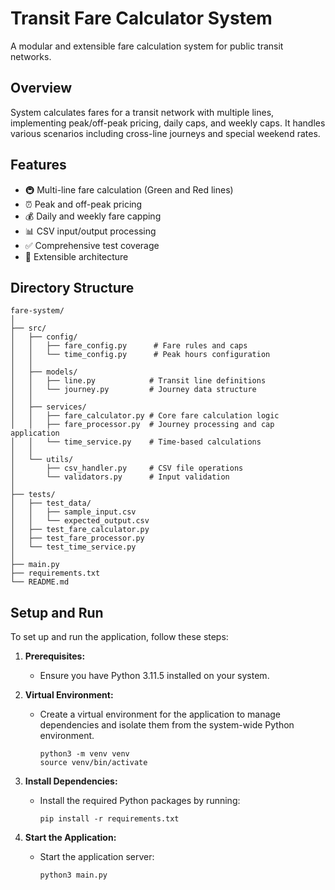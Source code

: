 # Transit Fare Calculator System
A modular and extensible fare calculation system for public transit networks.

## Overview
System calculates fares for a transit network with multiple lines, implementing peak/off-peak pricing, daily caps, and weekly caps. It handles various scenarios including cross-line journeys and special weekend rates.

## Features
- 🚇 Multi-line fare calculation (Green and Red lines)
- ⏰ Peak and off-peak pricing
- 💰 Daily and weekly fare capping
- 📊 CSV input/output processing
- ✅ Comprehensive test coverage
- 🔄 Extensible architecture

## Directory Structure
```plaintext
fare-system/
│
├── src/
│   ├── config/
│   │   ├── fare_config.py      # Fare rules and caps
│   │   └── time_config.py      # Peak hours configuration
│   │
│   ├── models/
│   │   ├── line.py            # Transit line definitions
│   │   └── journey.py         # Journey data structure
│   │
│   ├── services/
│   │   ├── fare_calculator.py # Core fare calculation logic
│   │   ├── fare_processor.py  # Journey processing and cap application
│   │   └── time_service.py    # Time-based calculations
│   │
│   └── utils/
│       ├── csv_handler.py     # CSV file operations
│       └── validators.py      # Input validation
│
├── tests/
│   ├── test_data/
│   │   ├── sample_input.csv
│   │   └── expected_output.csv
│   ├── test_fare_calculator.py
│   ├── test_fare_processor.py
│   └── test_time_service.py
│
├── main.py
├── requirements.txt
└── README.md
```

## Setup and Run

To set up and run the application, follow these steps:

1. **Prerequisites:**
   - Ensure you have Python 3.11.5 installed on your system.

2. **Virtual Environment:**
   - Create a virtual environment for the application to manage dependencies and isolate them from the system-wide Python environment.
        ```
        python3 -m venv venv
        source venv/bin/activate
        ```

3. **Install Dependencies:**
   - Install the required Python packages by running:
     ```
     pip install -r requirements.txt
     ```

4. **Start the Application:**
   - Start the application server:
     ```
     python3 main.py
     ```